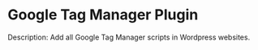 Google Tag Manager Plugin
=========================
Description: Add all Google Tag Manager scripts in Wordpress websites.